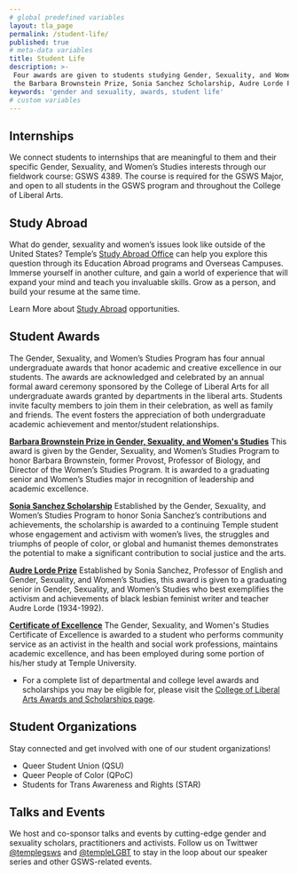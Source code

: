 ```yaml
---
# global predefined variables
layout: tla_page
permalink: /student-life/
published: true
# meta-data variables
title: Student Life
description: >-
 Four awards are given to students studying Gender, Sexuality, and Women’s Studies at Temple University every year:
 the Barbara Brownstein Prize, Sonia Sanchez Scholarship, Audre Lorde Prize, and the Certificate of Excellence.
keywords: 'gender and sexuality, awards, student life'
# custom variables
---
```

## Internships
We connect students to internships that are meaningful to them and their specific Gender, Sexuality, and Women’s Studies interests through our fieldwork course: GSWS 4389. The course is required for the GSWS Major, and open to all students in the GSWS program and throughout the College of Liberal Arts.

## Study Abroad
What do gender, sexuality and women’s issues look like outside of the United States? Temple’s [Study Abroad Office](https://studyabroad.temple.edu/) can help you explore this question through its Education Abroad programs and Overseas Campuses. Immerse yourself in another culture, and gain a world of experience that will expand your mind and teach you invaluable skills. Grow as a person, and build your resume at the same time.

Learn More about [Study Abroad](https://studyabroad.temple.edu/) opportunities.

## Student Awards
The Gender, Sexuality, and Women’s Studies Program has four annual undergraduate awards that honor academic and creative excellence in our students. The awards are acknowledged and celebrated by an annual formal award ceremony sponsored by the College of Liberal Arts for all undergraduate awards granted by departments in the liberal arts. Students invite faculty members to join them in their celebration, as well as family and friends. The event fosters the appreciation of both undergraduate academic achievement and mentor/student relationships.

[**Barbara Brownstein Prize in Gender, Sexuality, and Women's Studies**](https://liberalarts.temple.edu/about-us/awards/barbara-brownstein-prize-womens-studies)
This award is given by the Gender, Sexuality, and Women’s Studies Program to honor Barbara Brownstein, former Provost, Professor of Biology, and Director of the Women’s Studies Program. It is awarded to a graduating senior and Women’s Studies major in recognition of leadership and academic excellence.

[**Sonia Sanchez Scholarship**](https://liberalarts.temple.edu/about-us/awards/sonia-sanchez-endowed-scholarship)
Established by the Gender, Sexuality, and Women’s Studies Program to honor Sonia Sanchez’s contributions and achievements, the scholarship is awarded to a continuing Temple student whose engagement and activism with women’s lives, the struggles and triumphs of people of color, or global and humanist themes demonstrates the potential to make a significant contribution to social justice and the arts.

[**Audre Lorde Prize**](https://liberalarts.temple.edu/audre-lorde-memorial-prize)
Established by Sonia Sanchez, Professor of English and Gender, Sexuality, and Women’s Studies, this award is given to a graduating senior in Gender, Sexuality, and Women’s Studies who best exemplifies the activism and achievements of black lesbian feminist writer and teacher Audre Lorde (1934-1992).

[**Certificate of Excellence**](https://liberalarts.temple.edu/about-us/awards/certificate-excellence-womens-studies)
The Gender, Sexuality, and Women's Studies Certificate of Excellence is awarded to a student who performs community service as an activist in the health and social work professions, maintains academic excellence, and has been employed during some portion of his/her study at Temple University.

- For a complete list of departmental and college level awards and scholarships you may be eligible for, please visit the [College of Liberal Arts Awards and Scholarships page](https://liberalarts.temple.edu/awards-and-scholarships?field_awards_department_nid=4577&field_awards_academics_class_value=All).

## Student Organizations
Stay connected and get involved with one of our student organizations!
- Queer Student Union (QSU)
- Queer People of Color (QPoC)
- Students for Trans Awareness and Rights (STAR)

## Talks and Events
We host and co-sponsor talks and events by cutting-edge gender and sexuality scholars, practitioners and activists. Follow us on Twittwer [@templegsws](https://twitter.com/templegsws) and [@templeLGBT](https://twitter.com/hashtag/TempleLGBT) to stay in the loop about our speaker series and other GSWS-related events. 
